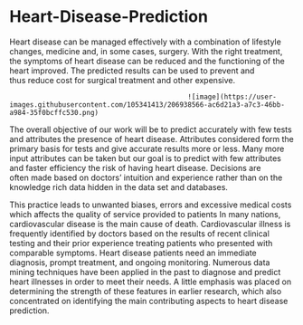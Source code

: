 # Heart-Disease-Prediction
Heart disease can be managed effectively with a combination of lifestyle changes, medicine and, in some cases, surgery. With the right treatment, the symptoms of heart disease can be reduced and the functioning of the heart improved. The predicted results can be used to prevent and thus reduce cost for surgical treatment and other expensive.

                                                ![image](https://user-images.githubusercontent.com/105341413/206938566-ac6d21a3-a7c3-46bb-a984-35f0bcffc530.png)


The overall objective of our work will be to predict accurately with few tests and attributes the presence of heart disease. Attributes considered form the primary basis for tests and give accurate results more or less. Many more input attributes can be taken but our goal is to predict with few attributes and faster efficiency the risk of having heart disease. Decisions are often made based on doctors’ intuition and experience rather than on the knowledge rich data hidden in the data set and databases.



This practice leads to unwanted biases, errors and excessive medical costs which affects the quality of service provided to patients
In many nations, cardiovascular disease is the main cause of death. 
Cardiovascular illness is frequently identified by doctors based on the results of recent clinical testing and their prior experience treating patients who presented with comparable symptoms. Heart disease patients need an immediate diagnosis, prompt treatment, and ongoing monitoring. 
Numerous data mining techniques have been applied in the past to diagnose and predict heart illnesses in order to meet their needs. 
A little emphasis was placed on determining the strength of these features in earlier research, which also concentrated on identifying the main contributing aspects to heart disease prediction.


